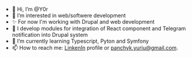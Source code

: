- 👋 Hi, I’m @Y0r
- 👀 I’m interested in web/softwere development
- ✨ For now I'm working with Drupal and web development
- 💞️ I develop modules for integration of React component and Telegram notification into Drupal system 
- 🌱 I’m currently learning Typescript, Pyton and Symfony 
- 📫 How to reach me: <a href="https://www.linkedin.com/in/yura-panchuk-54b7b117b/">LinkenIn</a> profile or panchyk.yuriu@gmail.com.

